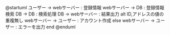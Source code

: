 @startuml
  ユーザー -> webサーバー : 登録情報
  webサーバー -> DB : 登録情報検索
  DB -> DB : 検索処理
  DB -> webサーバー : 結果出力
  alt ID,アドレスの値の重複無し
  webサーバー -> ユーザー : アカウント作成
  else
  webサーバー -> ユーザー : エラーを出力
  end
@enduml
